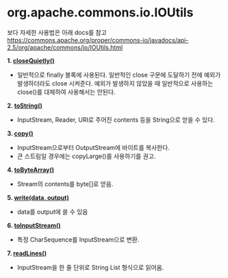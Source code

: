 # org.apache.commons.io.IOUtils

보다 자세한 사용법은 아래 docs를 참고
https://commons.apache.org/proper/commons-io/javadocs/api-2.5/org/apache/commons/io/IOUtils.html


<b> 1. <a href="CloseQuietly.java"> closeQuietly() </a> </b>
 - 일반적으로 finally 블록에 사용된다. 일반적인 close 구문에 도달하기 전에 예외가 발생하더라도 close 시켜준다. 예외가 발생하지 않았을 때 일반적으로 사용하는 close()를 대체하여 사용해서는 안된다.


<b> 2. <a href="ToString.java"> toString() </a> </b>
 - InputStream, Reader, URI로 주어진 contents 등을 String으로 얻을 수 있다.


<b> 3. <a href="Copy.java"> copy() </a> </b>
 - InputStream으로부터 OutputStream에 바이트를 복사한다.
 - 큰 스트림일 경우에는 copyLarge()를 사용하기를 권고.


<b> 4. <a href="ToByteArray.java"> toByteArray() </a> </b>
 - Stream의 contents를 byte[]로 얻음.
 

<b> 5. <a href="Write.java"> write(data, output) </a> </b>
 - data를 output에 쓸 수 있음
 

<b> 6. <a href="ToInputStream.java"> toInputStream() </a> </b>
 - 특정 CharSequence를 InputStream으로 변환.
 

<b> 7. <a href="ReadLines.java"> readLines() </a> </b>
 - InputStream을 한 줄 단위로 String List 형식으로 읽어옴.